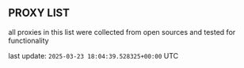 ## PROXY LIST

all proxies in this list were collected from open sources and tested for functionality

last update: `2025-03-23 18:04:39.528325+00:00` UTC